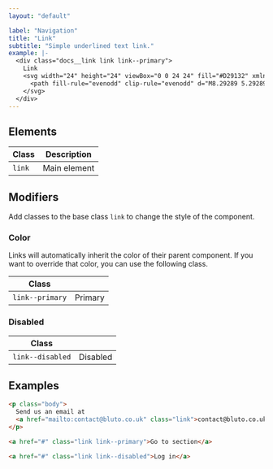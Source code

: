 ```yaml
---
layout: "default"

label: "Navigation"
title: "Link"
subtitle: "Simple underlined text link."
example: |-
  <div class="docs__link link link--primary">
    Link
    <svg width="24" height="24" viewBox="0 0 24 24" fill="#D29132" xmlns="http://www.w3.org/2000/svg">
      <path fill-rule="evenodd" clip-rule="evenodd" d="M8.29289 5.29289C8.68342 4.90237 9.31658 4.90237 9.70711 5.29289L15.7071 11.2929C16.0976 11.6834 16.0976 12.3166 15.7071 12.7071L9.70711 18.7071C9.31658 19.0976 8.68342 19.0976 8.29289 18.7071C7.90237 18.3166 7.90237 17.6834 8.29289 17.2929L13.5858 12L8.29289 6.70711C7.90237 6.31658 7.90237 5.68342 8.29289 5.29289Z"/>
    </svg>
  </div>
---
```


## Elements

| Class | Description |
| - | - |
| `link` | Main element |

## Modifiers

Add classes to the base class `link` to change the style of the component.

### Color

Links will automatically inherit the color of their parent component. If you want to override that color, you can use the following class.

| Class | |
| - | - |
| `link--primary` | <span class="link link--primary">Primary</span> |

### Disabled



| Class | |
| - | - |
| `link--disabled` | <span class="link link--disabled">Disabled</span> |

## Examples

```html
<p class="body">
  Send us an email at 
  <a href="mailto:contact@bluto.co.uk" class="link">contact@bluto.co.uk</a>
</p>
```

```html
<a href="#" class="link link--primary">Go to section</a>
```

```html
<a href="#" class="link link--disabled">Log in</a>
```
